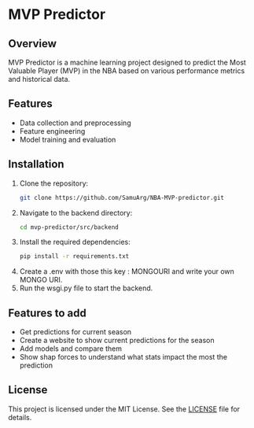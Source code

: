 # MVP Predictor

## Overview
MVP Predictor is a machine learning project designed to predict the Most Valuable Player (MVP) in the NBA based on various performance metrics and historical data.

## Features
- Data collection and preprocessing
- Feature engineering
- Model training and evaluation

## Installation
1. Clone the repository:
    ```sh
    git clone https://github.com/SamuArg/NBA-MVP-predictor.git
    ```
2. Navigate to the backend directory:
    ```sh
    cd mvp-predictor/src/backend
    ```
3. Install the required dependencies:
    ```sh
    pip install -r requirements.txt
    ```
4. Create a .env with those this key : MONGOURI and write your own MONGO URI.
5. Run the wsgi.py file to start the backend.

## Features to add
- Get predictions for current season
- Create a website to show current predictions for the season
- Add models and compare them
- Show shap forces to understand what stats impact the most the prediction

## License
This project is licensed under the MIT License. See the [LICENSE](LICENSE) file for details.
